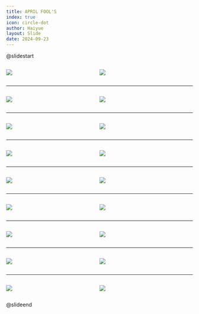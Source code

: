 ```yaml
---
title: APRIL FOOL'S
index: true
icon: circle-dot
author: Haiyue
layout: Slide
date: 2024-09-23
---
```

 
@slidestart

<div style="display:flex">
<div style="flex:1">

![](/reading/english/Level-R/APRIL%20FOOL'S/001.webp)
</div>
<div style="flex:1">

![](/reading/english/Level-R/APRIL%20FOOL'S/002.webp)
</div>
</div>

---

<div style="display:flex">
<div style="flex:1">

![](/reading/english/Level-R/APRIL%20FOOL'S/003.webp)
</div>
<div style="flex:1">

![](/reading/english/Level-R/APRIL%20FOOL'S/004.webp)
</div>
</div>

---

<div style="display:flex">
<div style="flex:1">

![](/reading/english/Level-R/APRIL%20FOOL'S/005.webp)
</div>
<div style="flex:1">

![](/reading/english/Level-R/APRIL%20FOOL'S/006.webp)
</div>
</div>

---

<div style="display:flex">
<div style="flex:1">

![](/reading/english/Level-R/APRIL%20FOOL'S/007.webp)
</div>
<div style="flex:1">

![](/reading/english/Level-R/APRIL%20FOOL'S/008.webp)
</div>
</div>

---

<div style="display:flex">
<div style="flex:1">

![](/reading/english/Level-R/APRIL%20FOOL'S/009.webp)
</div>
<div style="flex:1">

![](/reading/english/Level-R/APRIL%20FOOL'S/010.webp)
</div>
</div>

---

<div style="display:flex">
<div style="flex:1">

![](/reading/english/Level-R/APRIL%20FOOL'S/011.webp)
</div>
<div style="flex:1">

![](/reading/english/Level-R/APRIL%20FOOL'S/012.webp)
</div>
</div>

---

<div style="display:flex">
<div style="flex:1">

![](/reading/english/Level-R/APRIL%20FOOL'S/013.webp)
</div>
<div style="flex:1">

![](/reading/english/Level-R/APRIL%20FOOL'S/014.webp)
</div>
</div>

---

<div style="display:flex">
<div style="flex:1">

![](/reading/english/Level-R/APRIL%20FOOL'S/015.webp)
</div>
<div style="flex:1">

![](/reading/english/Level-R/APRIL%20FOOL'S/016.webp)
</div>
</div>

---

<div style="display:flex">
<div style="flex:1">

![](/reading/english/Level-R/APRIL%20FOOL'S/017.webp)
</div>
<div style="flex:1">

![](/reading/english/Level-R/APRIL%20FOOL'S/018.webp)
</div>
</div>

@slideend